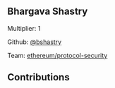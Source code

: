 
## Bhargava Shastry
Multiplier: 1

Github: [@bshastry](https://github.com/bshastry)

Team: [ethereum/protocol-security](https://github.com/ethereum/protocol-security/)

## Contributions
